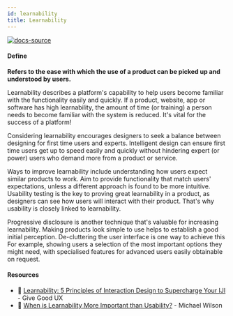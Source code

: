 ```yaml
---
id: learnability
title: Learnability
---
```


[![docs-source](https://img.shields.io/badge/SRC-UX%20Companion-blue)](https://play.google.com/store/apps/details?id=com.cyberduck.uxcompanion)

#### Define

**Refers to the ease with which the use of a product can be picked up and understood by users.**

Learnability describes a platform's capability to help users become familiar with the functionality easily and quickly. If a product, website, app or software has high learnability, the amount of time (or training) a person needs to become familiar with the system is reduced. It's vital for the success of a platform!

Considering learnability encourages designers to seek a balance between designing for first time users and experts. Intelligent design can ensure first time users get up to speed easily and quickly without hindering expert (or power) users who demand more from a product or service.

Ways to improve learnability include understanding how users expect similar products to work. Aim to provide functionality that match users' expectations, unless a different approach is found to be more intuitive. Usability testing is the key to proving great learnability in a product, as designers can see how users will interact with their product. That's why usability is closely linked to learnability.

Progressive disclosure is another technique that's valuable for increasing learnability. Making products look simple to use helps to establish a good initial perception. De-cluttering the user interface is one way to achieve this For example, showing users a selection of the most important options they might need, with specialised features for advanced users easily obtainable on request.

#### Resources

* 📃 [Learnability: 5 Principles of Interaction Design to Supercharge Your IJI](https://amanmittal.me) - Give Good UX
* 📃 [When is Learnability More Important than Usability?](https://amanmittal.me) - Michael Wilson